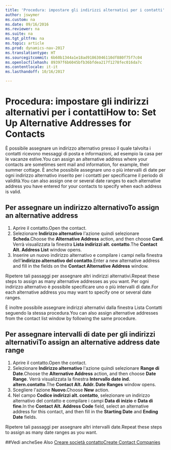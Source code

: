 ```yaml
---
title: 'Procedura: impostare gli indirizzi alternativi per i contatti'
author: jswymer
ms.custom: na
ms.date: 09/16/2016
ms.reviewer: na
ms.suite: na
ms.tgt_pltfrm: na
ms.topic: article
ms.prod: dynamics-nav-2017
ms.translationtype: HT
ms.sourcegitcommit: 6b60b1344a1e18ad91863046110df880f75f7c04
ms.openlocfilehash: 89397f6b6045bfb36bfdea217f1278fec016da7c
ms.contentlocale: it-it
ms.lasthandoff: 10/16/2017

---
```

# <a name="how-to-set-up-alternative-addresses-for-contacts"></a><span data-ttu-id="84893-102">Procedura: impostare gli indirizzi alternativi per i contatti</span><span class="sxs-lookup"><span data-stu-id="84893-102">How to: Set Up Alternative Addresses for Contacts</span></span>
<span data-ttu-id="84893-103">È possibile assegnare un indirizzo alternativo presso il quale talvolta i contatti ricevono messaggi di posta e informazioni, ad esempio la casa per le vacanze estive.</span><span class="sxs-lookup"><span data-stu-id="84893-103">You can assign an alternative address where your contacts are sometimes sent mail and information, for example, their summer cottage.</span></span> <span data-ttu-id="84893-104">È anche possibile assegnare uno o più intervalli di date per ogni indirizzo alternativo inserito per i contatti per specificarne il periodo di validità.</span><span class="sxs-lookup"><span data-stu-id="84893-104">You can also assign one or several date ranges to each alternative address you have entered for your contacts to specify when each address is valid.</span></span>

## <a name="to-assign-an-alternative-address"></a><span data-ttu-id="84893-105">Per assegnare un indirizzo alternativo</span><span class="sxs-lookup"><span data-stu-id="84893-105">To assign an alternative address</span></span>
1. <span data-ttu-id="84893-106">Aprire il contatto.</span><span class="sxs-lookup"><span data-stu-id="84893-106">Open the contact.</span></span>
2. <span data-ttu-id="84893-107">Selezionare **Indirizzo alternativo** l'azione quindi selezionare **Scheda**.</span><span class="sxs-lookup"><span data-stu-id="84893-107">Choose the **Alternative Address** action, and then choose **Card**.</span></span> <span data-ttu-id="84893-108">Verrà visualizzata la finestra **Lista indirizzi alt. contatto**.</span><span class="sxs-lookup"><span data-stu-id="84893-108">The **Contact Alt. Address List** window opens.</span></span>
3. <span data-ttu-id="84893-109">Inserire un nuovo indirizzo alternativo e compilare i campi nella finestra dell'**indirizzo alternativo del contatto**.</span><span class="sxs-lookup"><span data-stu-id="84893-109">Enter a new alternative address and fill in the fields on the **Contact Alternative Address** window.</span></span>

<span data-ttu-id="84893-110">Ripetere tali passaggi per assegnare altri indirizzi alternativi.</span><span class="sxs-lookup"><span data-stu-id="84893-110">Repeat these steps to assign as many alternative addresses as you want.</span></span> <span data-ttu-id="84893-111">Per ogni indirizzo alternativo è possibile specificare uno o più intervalli di date.</span><span class="sxs-lookup"><span data-stu-id="84893-111">For each alternative address you may want to specify one or several date ranges.</span></span>

<span data-ttu-id="84893-112">È inoltre possibile assegnare indirizzi alternativi dalla finestra Lista Contatti seguendo la stessa procedura.</span><span class="sxs-lookup"><span data-stu-id="84893-112">You can also assign alternative addresses from the contact list window by following the same procedure.</span></span>

## <a name="to-assign-an-alternative-address-date-range"></a><span data-ttu-id="84893-113">Per assegnare intervalli di date per gli indirizzi alternativi</span><span class="sxs-lookup"><span data-stu-id="84893-113">To assign an alternative address date range</span></span>
1. <span data-ttu-id="84893-114">Aprire il contatto.</span><span class="sxs-lookup"><span data-stu-id="84893-114">Open the contact.</span></span>
2. <span data-ttu-id="84893-115">Selezionare **Indirizzo alternativo** l'azione quindi selezionare **Range di Date**.</span><span class="sxs-lookup"><span data-stu-id="84893-115">Choose the **Alternative Address** action, and then choose **Date Range**.</span></span> <span data-ttu-id="84893-116">Verrà visualizzata la finestra **Intervallo date ind. altern.contatto**.</span><span class="sxs-lookup"><span data-stu-id="84893-116">The **Contact Alt. Addr. Date Ranges** window opens.</span></span>
3. <span data-ttu-id="84893-117">Scegliere l'azione **Nuovo**.</span><span class="sxs-lookup"><span data-stu-id="84893-117">Choose **New** action.</span></span>
4. <span data-ttu-id="84893-118">Nel campo **Codice indirizzi alt. contatto**, selezionare un indirizzo alternativo del contatto e compilare i campi **Data di inizio** e **Data di fine**.</span><span class="sxs-lookup"><span data-stu-id="84893-118">In the **Contact Alt. Address Code** field, select an alternative address for this contact, and then fill in the **Starting Date** and **Ending Date** fields.</span></span>

<span data-ttu-id="84893-119">Ripetere tali passaggi per assegnare altri intervalli date.</span><span class="sxs-lookup"><span data-stu-id="84893-119">Repeat these steps to assign as many date ranges as you want.</span></span>

##<a name="see-also"></a><span data-ttu-id="84893-120">Vedi anche</span><span class="sxs-lookup"><span data-stu-id="84893-120">See Also</span></span>
[<span data-ttu-id="84893-121">Creare società contatto</span><span class="sxs-lookup"><span data-stu-id="84893-121">Create Contact Companies</span></span>](marketing-create-contact-companies.md)

